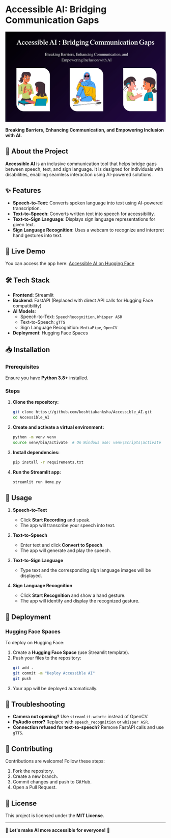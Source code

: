 # Accessible AI: Bridging Communication Gaps

![Accessible AI](dev/Home.png)  

**Breaking Barriers, Enhancing Communication, and Empowering Inclusion with AI.**

## 📌 About the Project

**Accessible AI** is an inclusive communication tool that helps bridge gaps between speech, text, and sign language. It is designed for individuals with disabilities, enabling seamless interaction using AI-powered solutions.

## ✨ Features

- **Speech-to-Text**: Converts spoken language into text using AI-powered transcription.
- **Text-to-Speech**: Converts written text into speech for accessibility.
- **Text-to-Sign Language**: Displays sign language representations for given text.
- **Sign Language Recognition**: Uses a webcam to recognize and interpret hand gestures into text.

## 🚀 Live Demo

You can access the app here: [Accessible AI on Hugging Face](https://huggingface.co/spaces/your-space-name)

## 🛠️ Tech Stack

- **Frontend**: Streamlit
- **Backend**: FastAPI (Replaced with direct API calls for Hugging Face compatibility)
- **AI Models**:
  - Speech-to-Text: `SpeechRecognition`, `Whisper ASR`
  - Text-to-Speech: `gTTS`
  - Sign Language Recognition: `MediaPipe`, `OpenCV`
- **Deployment**: Hugging Face Spaces

## 📥 Installation

### Prerequisites
Ensure you have **Python 3.8+** installed.

### Steps

1. **Clone the repository:**
   ```bash
   git clone https://github.com/koshtiakanksha/Accessible_AI.git
   cd Accessible_AI
   ```
2. **Create and activate a virtual environment:**
   ```bash
   python -m venv venv
   source venv/bin/activate  # On Windows use: venv\Scripts\activate
   ```
3. **Install dependencies:**
   ```bash
   pip install -r requirements.txt
   ```
4. **Run the Streamlit app:**
   ```bash
   streamlit run Home.py
   ```

## 📌 Usage

1. **Speech-to-Text**
   - Click **Start Recording** and speak.
   - The app will transcribe your speech into text.

2. **Text-to-Speech**
   - Enter text and click **Convert to Speech**.
   - The app will generate and play the speech.

3. **Text-to-Sign Language**
   - Type text and the corresponding sign language images will be displayed.

4. **Sign Language Recognition**
   - Click **Start Recognition** and show a hand gesture.
   - The app will identify and display the recognized gesture.

## 🚀 Deployment

### Hugging Face Spaces

To deploy on Hugging Face:

1. Create a **Hugging Face Space** (use Streamlit template).
2. Push your files to the repository:
   ```bash
   git add .
   git commit -m "Deploy Accessible AI"
   git push
   ```
3. Your app will be deployed automatically.

## 🐛 Troubleshooting

- **Camera not opening?** Use `streamlit-webrtc` instead of OpenCV.
- **PyAudio error?** Replace with `speech_recognition` or `whisper ASR`.
- **Connection refused for text-to-speech?** Remove FastAPI calls and use `gTTS`.

## 🤝 Contributing

Contributions are welcome! Follow these steps:
1. Fork the repository.
2. Create a new branch.
3. Commit changes and push to GitHub.
4. Open a Pull Request.

## 📜 License

This project is licensed under the **MIT License**.

---

🌟 **Let's make AI more accessible for everyone!** 🌟

